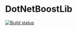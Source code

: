 # DotNetBoostLib

[![Build status](https://ci.appveyor.com/api/projects/status/lbc5quainxg7i622?svg=true)](https://ci.appveyor.com/project/iovigi/dotnetboostlib)
